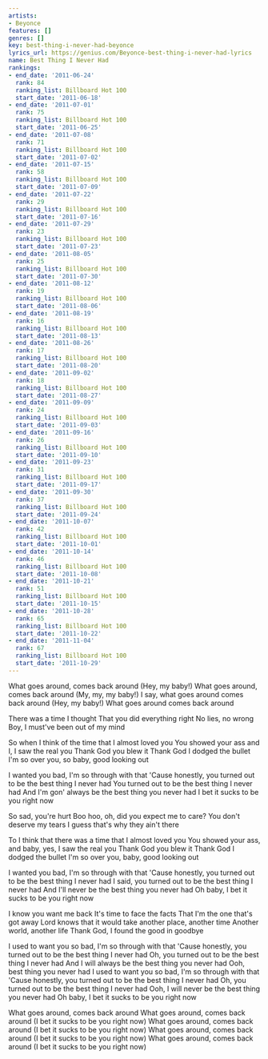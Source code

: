 ```yaml
---
artists:
- Beyonce
features: []
genres: []
key: best-thing-i-never-had-beyonce
lyrics_url: https://genius.com/Beyonce-best-thing-i-never-had-lyrics
name: Best Thing I Never Had
rankings:
- end_date: '2011-06-24'
  rank: 84
  ranking_list: Billboard Hot 100
  start_date: '2011-06-18'
- end_date: '2011-07-01'
  rank: 75
  ranking_list: Billboard Hot 100
  start_date: '2011-06-25'
- end_date: '2011-07-08'
  rank: 71
  ranking_list: Billboard Hot 100
  start_date: '2011-07-02'
- end_date: '2011-07-15'
  rank: 58
  ranking_list: Billboard Hot 100
  start_date: '2011-07-09'
- end_date: '2011-07-22'
  rank: 29
  ranking_list: Billboard Hot 100
  start_date: '2011-07-16'
- end_date: '2011-07-29'
  rank: 23
  ranking_list: Billboard Hot 100
  start_date: '2011-07-23'
- end_date: '2011-08-05'
  rank: 25
  ranking_list: Billboard Hot 100
  start_date: '2011-07-30'
- end_date: '2011-08-12'
  rank: 19
  ranking_list: Billboard Hot 100
  start_date: '2011-08-06'
- end_date: '2011-08-19'
  rank: 16
  ranking_list: Billboard Hot 100
  start_date: '2011-08-13'
- end_date: '2011-08-26'
  rank: 17
  ranking_list: Billboard Hot 100
  start_date: '2011-08-20'
- end_date: '2011-09-02'
  rank: 18
  ranking_list: Billboard Hot 100
  start_date: '2011-08-27'
- end_date: '2011-09-09'
  rank: 24
  ranking_list: Billboard Hot 100
  start_date: '2011-09-03'
- end_date: '2011-09-16'
  rank: 26
  ranking_list: Billboard Hot 100
  start_date: '2011-09-10'
- end_date: '2011-09-23'
  rank: 31
  ranking_list: Billboard Hot 100
  start_date: '2011-09-17'
- end_date: '2011-09-30'
  rank: 37
  ranking_list: Billboard Hot 100
  start_date: '2011-09-24'
- end_date: '2011-10-07'
  rank: 42
  ranking_list: Billboard Hot 100
  start_date: '2011-10-01'
- end_date: '2011-10-14'
  rank: 46
  ranking_list: Billboard Hot 100
  start_date: '2011-10-08'
- end_date: '2011-10-21'
  rank: 51
  ranking_list: Billboard Hot 100
  start_date: '2011-10-15'
- end_date: '2011-10-28'
  rank: 65
  ranking_list: Billboard Hot 100
  start_date: '2011-10-22'
- end_date: '2011-11-04'
  rank: 67
  ranking_list: Billboard Hot 100
  start_date: '2011-10-29'
---
```

What goes around, comes back around (Hey, my baby!)
What goes around, comes back around (My, my, my baby!)
I say, what goes around comes back around (Hey, my baby!)
What goes around comes back around


There was a time I thought
That you did everything right
No lies, no wrong
Boy, I must've been out of my mind


So when I think of the time that I almost loved you
You showed your ass and I, I saw the real you
Thank God you blew it
Thank God I dodged the bullet
I'm so over you, so baby, good looking out


I wanted you bad, I'm so through with that
'Cause honestly, you turned out to be the best thing I never had
You turned out to be the best thing I never had
And I'm gon' always be the best thing you never had
I bet it sucks to be you right now


So sad, you're hurt
Boo hoo, oh, did you expect me to care?
You don't deserve my tears
I guess that's why they ain't there


To I think that there was a time that I almost loved you
You showed your ass, and baby, yes, I saw the real you
Thank God you blew it
Thank God I dodged the bullet
I'm so over you, baby, good looking out


I wanted you bad, I'm so through with that
'Cause honestly, you turned out to be the best thing I never had
I said, you turned out to be the best thing I never had
And I'll never be the best thing you never had
Oh baby, I bet it sucks to be you right now


I know you want me back
It's time to face the facts
That I'm the one that's got away
Lord knows that it would take another place, another time
Another world, another life
Thank God, I found the good in goodbye


I used to want you so bad, I'm so through with that
'Cause honestly, you turned out to be the best thing I never had
Oh, you turned out to be the best thing I never had
And I will always be the best thing you never had
Ooh, best thing you never had
I used to want you so bad, I'm so through with that
'Cause honestly, you turned out to be the best thing I never had
Oh, you turned out to be the best thing I never had
Ooh, I will never be the best thing you never had
Oh baby, I bet it sucks to be you right now


What goes around, comes back around
What goes around, comes back around
(I bet it sucks to be you right now)
What goes around, comes back around
(I bet it sucks to be you right now)
What goes around, comes back around
(I bet it sucks to be you right now)
What goes around, comes back around
(I bet it sucks to be you right now)
